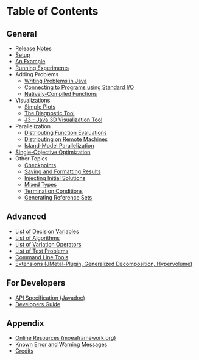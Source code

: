 # Table of Contents

## General

* [Release Notes](news.md)
* [Setup](setup.md)
* [An Example](example.md)
* [Running Experiments](experiment.md)
* Adding Problems
  * [Writing Problems in Java](extending.md)
  * [Connecting to Programs using Standard I/O](external.md)
  * [Natively-Compiled Functions](native.md)
* Visualizations
  * [Simple Plots](visualizations.md#simple-plots)
  * [The Diagnostic Tool](visualizations.md#diagnostic-tool)
  * [J3 - Java 3D Visualization Tool](visualizations.md#j3---java-3d-visualization-tool)
* Parallelization
  * [Distributing Function Evaluations](parallelization.md#distributing-function-evaluations)
  * [Distributing on Remote Machines](parallelization.md#distributing-on-remote-machines)
  * [Island-Model Parallelization](parallelization.md#island-model-parallelization)
* [Single-Objective Optimization](single.md)
* Other Topics
  * [Checkpoints](misc.md#checkpoints)
  * [Saving and Formatting Results](misc.md#saving-and-formatting-results)
  * [Injecting Initial Solutions](misc.md#injecting-initial-solutions)
  * [Mixed Types](misc.md#mixed-types)
  * [Termination Conditions](misc.md#termination-conditions)
  * [Generating Reference Sets](misc.md#generating-reference-sets)

## Advanced
* [List of Decision Variables](variables.md)
* [List of Algorithms](algorithms.md)
* [List of Variation Operators](operators.md)
* [List of Test Problems](problems.md)
* [Command Line Tools](tools.md)
* [Extensions (JMetal-Plugin, Generalized Decomposition, Hypervolume)](extensions.md)

## For Developers

* [API Specification (Javadoc)](http://moeaframework.org/javadoc/index.html)
* [Developers Guide](developers.md)

## Appendix

* [Online Resources (moeaframework.org)](http://moeaframework.org)
* [Known Error and Warning Messages](errors.md)
* [Credits](credits.md)
